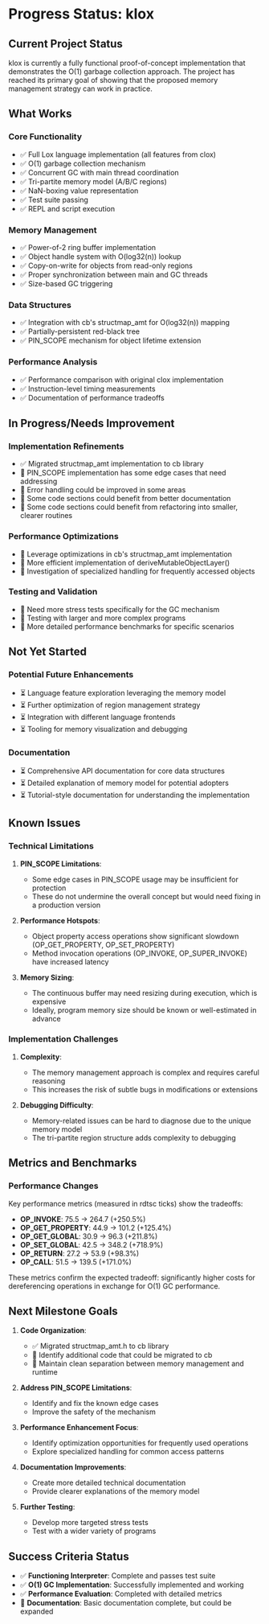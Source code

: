 # Progress Status: klox

## Current Project Status

klox is currently a fully functional proof-of-concept implementation that demonstrates the O(1) garbage collection approach. The project has reached its primary goal of showing that the proposed memory management strategy can work in practice.

## What Works

### Core Functionality

- ✅ Full Lox language implementation (all features from clox)
- ✅ O(1) garbage collection mechanism
- ✅ Concurrent GC with main thread coordination
- ✅ Tri-partite memory model (A/B/C regions)
- ✅ NaN-boxing value representation
- ✅ Test suite passing
- ✅ REPL and script execution

### Memory Management

- ✅ Power-of-2 ring buffer implementation
- ✅ Object handle system with O(log32(n)) lookup
- ✅ Copy-on-write for objects from read-only regions
- ✅ Proper synchronization between main and GC threads
- ✅ Size-based GC triggering

### Data Structures

- ✅ Integration with cb's structmap_amt for O(log32(n)) mapping
- ✅ Partially-persistent red-black tree
- ✅ PIN_SCOPE mechanism for object lifetime extension

### Performance Analysis

- ✅ Performance comparison with original clox implementation
- ✅ Instruction-level timing measurements
- ✅ Documentation of performance tradeoffs

## In Progress/Needs Improvement

### Implementation Refinements

- ✅ Migrated structmap_amt implementation to cb library
- 🔄 PIN_SCOPE implementation has some edge cases that need addressing
- 🔄 Error handling could be improved in some areas
- 🔄 Some code sections could benefit from better documentation
- 🔄 Some code sections could benefit from refactoring into smaller, clearer routines


### Performance Optimizations

- 🔄 Leverage optimizations in cb's structmap_amt implementation
- 🔄 More efficient implementation of deriveMutableObjectLayer()
- 🔄 Investigation of specialized handling for frequently accessed objects

### Testing and Validation

- 🔄 Need more stress tests specifically for the GC mechanism
- 🔄 Testing with larger and more complex programs
- 🔄 More detailed performance benchmarks for specific scenarios

## Not Yet Started

### Potential Future Enhancements

- ⏳ Language feature exploration leveraging the memory model
- ⏳ Further optimization of region management strategy
- ⏳ Integration with different language frontends
- ⏳ Tooling for memory visualization and debugging

### Documentation

- ⏳ Comprehensive API documentation for core data structures
- ⏳ Detailed explanation of memory model for potential adopters
- ⏳ Tutorial-style documentation for understanding the implementation

## Known Issues

### Technical Limitations

1. **PIN_SCOPE Limitations**:
   - Some edge cases in PIN_SCOPE usage may be insufficient for protection
   - These do not undermine the overall concept but would need fixing in a production version

2. **Performance Hotspots**:
   - Object property access operations show significant slowdown (OP_GET_PROPERTY, OP_SET_PROPERTY)
   - Method invocation operations (OP_INVOKE, OP_SUPER_INVOKE) have increased latency

3. **Memory Sizing**:
   - The continuous buffer may need resizing during execution, which is expensive
   - Ideally, program memory size should be known or well-estimated in advance

### Implementation Challenges

1. **Complexity**:
   - The memory management approach is complex and requires careful reasoning
   - This increases the risk of subtle bugs in modifications or extensions

2. **Debugging Difficulty**:
   - Memory-related issues can be hard to diagnose due to the unique memory model
   - The tri-partite region structure adds complexity to debugging

## Metrics and Benchmarks

### Performance Changes

Key performance metrics (measured in rdtsc ticks) show the tradeoffs:

- **OP_INVOKE**: 75.5 → 264.7 (+250.5%)
- **OP_GET_PROPERTY**: 44.9 → 101.2 (+125.4%)
- **OP_GET_GLOBAL**: 30.9 → 96.3 (+211.8%)
- **OP_SET_GLOBAL**: 42.5 → 348.2 (+718.9%)
- **OP_RETURN**: 27.2 → 53.9 (+98.3%)
- **OP_CALL**: 51.5 → 139.5 (+171.0%)

These metrics confirm the expected tradeoff: significantly higher costs for dereferencing operations in exchange for O(1) GC performance.

## Next Milestone Goals

1. **Code Organization**:
   - ✅ Migrated structmap_amt.h to cb library
   - 🔄 Identify additional code that could be migrated to cb
   - 🔄 Maintain clean separation between memory management and runtime

2. **Address PIN_SCOPE Limitations**:
   - Identify and fix the known edge cases
   - Improve the safety of the mechanism

2. **Performance Enhancement Focus**:
   - Identify optimization opportunities for frequently used operations
   - Explore specialized handling for common access patterns

3. **Documentation Improvements**:
   - Create more detailed technical documentation
   - Provide clearer explanations of the memory model

4. **Further Testing**:
   - Develop more targeted stress tests
   - Test with a wider variety of programs

## Success Criteria Status

- ✅ **Functioning Interpreter**: Complete and passes test suite
- ✅ **O(1) GC Implementation**: Successfully implemented and working
- ✅ **Performance Evaluation**: Completed with detailed metrics
- 🔄 **Documentation**: Basic documentation complete, but could be expanded
